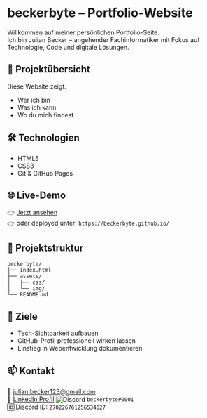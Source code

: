 # beckerbyte – Portfolio-Website

Willkommen auf meiner persönlichen Portfolio-Seite.  
Ich bin Julian Becker – angehender Fachinformatiker mit Fokus auf Technologie, Code und digitale Lösungen.

## 🚀 Projektübersicht

Diese Website zeigt:
- Wer ich bin
- Was ich kann
- Wo du mich findest

## 🛠️ Technologien

- HTML5
- CSS3
- Git & GitHub Pages

## 🌐 Live-Demo

👉 [Jetzt ansehen](https://beckerbyte.github.io/)  
👉 oder deployed unter: `https://beckerbyte.github.io/`

## 📂 Projektstruktur

```
beckerbyte/
├── index.html
├── assets/
│   ├── css/
│   └── img/
└── README.md
```

## 🧠 Ziele

- Tech-Sichtbarkeit aufbauen  
- GitHub-Profil professionell wirken lassen  
- Einstieg in Webentwicklung dokumentieren

## 📫 Kontakt

📧 julian.becker123@gmail.com  
🔗 [LinkedIn Profil](https://www.linkedin.com/in/julian-becker-8125b42b7/)
<img src="https://img.icons8.com/color/24/000000/discord-logo.png" alt="Discord" style="vertical-align: middle;"/> `beckerbyte#0001`  
🆔 Discord ID: `270226761256534027`
